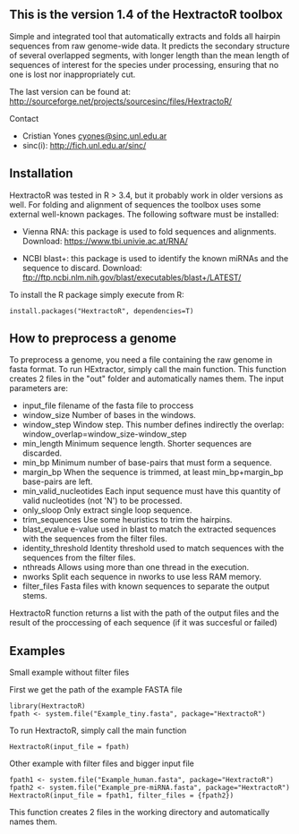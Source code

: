 This is the version 1.4 of the HextractoR toolbox
-------------------------------------------------
Simple and integrated tool that automatically extracts and folds all hairpin
sequences from raw genome-wide data. It predicts the secondary structure of
several overlapped segments, with longer length than the mean length of
sequences of interest for the species under processing, ensuring that no one is
lost nor inappropriately cut.

The last version can be found at:
http://sourceforge.net/projects/sourcesinc/files/HextractoR/

Contact
- Cristian Yones <cyones@sinc.unl.edu.ar>
- sinc(i):  http://fich.unl.edu.ar/sinc/

Installation
------------
HextractoR was tested in R > 3.4, but it probably work in older versions as well.
For folding and alignment of sequences the toolbox uses some external well-known
packages. The following software must be installed:

- Vienna RNA: this package is used to fold sequences and alignments.
  Download: https://www.tbi.univie.ac.at/RNA/

- NCBI blast+: this package is used to identify the known miRNAs and the
  sequence to discard.
  Download: ftp://ftp.ncbi.nlm.nih.gov/blast/executables/blast+/LATEST/

To install the R package simply execute from R:

```{r}
install.packages("HextractoR", dependencies=T)
```

How to preprocess a genome
--------------------------
To preprocess a genome, you need a file containing the raw genome in fasta format.
To run HExtractor, simply call the main function. This function creates 2 files
in the "out" folder and automatically names them. The input parameters are:
- input_file filename of the fasta file to proccess
- window_size Number of bases in the windows.
- window_step Window step. This number defines indirectly the overlap:
  window_overlap=window_size-window_step
- min_length Minimum sequence length. Shorter sequences are discarded.
- min_bp Minimum number of base-pairs that must form a sequence.
- margin_bp When the sequence is trimmed, at least min_bp+margin_bp base-pairs
  are left.
- min_valid_nucleotides Each input sequence must have this quantity of valid
  nucleotides (not 'N') to be processed.
- only_sloop Only extract single loop sequence.
- trim_sequences Use some heuristics to trim the hairpins.
- blast_evalue e-value used in blast to match the extracted sequences with the
  sequences from the filter files.
- identity_threshold Identity threshold used to match sequences with the
  sequences from the filter files.
- nthreads Allows using more than one thread in the execution.
- nworks Split each sequence in nworks to use less RAM memory.
- filter_files Fasta files with known sequences to separate the output stems.

HextractoR function returns a list with the path of the output files and the
result of the proccessing of each sequence (if it was succesful or failed)

Examples
--------

Small example without filter files

First we get the path of the example FASTA file
```{r}
library(HextractoR)
fpath <- system.file("Example_tiny.fasta", package="HextractoR")
```

To run HextractoR, simply call the main function
```{r}
HextractoR(input_file = fpath)
```

Other example with filter files and bigger input file
```{r}
fpath1 <- system.file("Example_human.fasta", package="HextractoR")
fpath2 <- system.file("Example_pre-miRNA.fasta", package="HextractoR")
HextractoR(input_file = fpath1, filter_files = {fpath2})
```
This function creates 2 files in the working directory and automatically names them.

